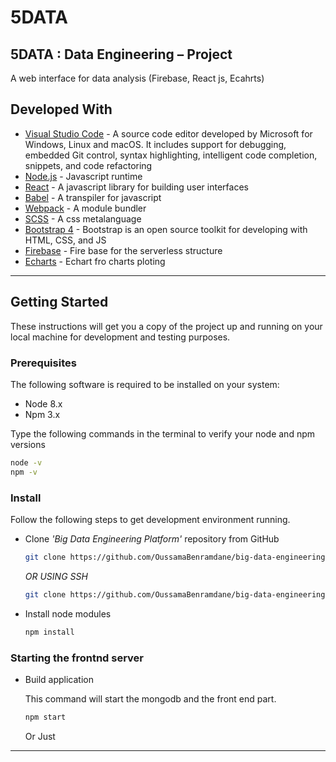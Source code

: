# 5DATA

## 5DATA : Data Engineering – Project

A web interface for data analysis (Firebase, React js, Ecahrts)

## Developed With

- [Visual Studio Code](https://code.visualstudio.com/) - A source code editor developed by Microsoft for Windows, Linux and macOS. It includes support for debugging, embedded Git control, syntax highlighting, intelligent code completion, snippets, and code refactoring
- [Node.js](https://nodejs.org/en/) - Javascript runtime
- [React](https://reactjs.org/) - A javascript library for building user interfaces
- [Babel](https://babeljs.io/) - A transpiler for javascript
- [Webpack](https://webpack.js.org/) - A module bundler
- [SCSS](http://sass-lang.com/) - A css metalanguage
- [Bootstrap 4](https://getbootstrap.com/) - Bootstrap is an open source toolkit for developing with HTML, CSS, and JS
- [Firebase](https://firebase.google.com/) - Fire base for the serverless structure
- [Echarts](https://echarts.apache.org/en/index.html) - Echart fro charts ploting

---

## Getting Started

These instructions will get you a copy of the project up and running on your local machine for development and testing purposes.

### Prerequisites

The following software is required to be installed on your system:

- Node 8.x
- Npm 3.x

Type the following commands in the terminal to verify your node and npm versions

```bash
node -v
npm -v
```

### Install

Follow the following steps to get development environment running.

- Clone _'Big Data Engineering Platform'_ repository from GitHub

  ```bash
  git clone https://github.com/OussamaBenramdane/big-data-engineering-platform
  ```

  _OR USING SSH_

  ```bash
  git clone https://github.com/OussamaBenramdane/big-data-engineering-platform
  ```

- Install node modules

  ```bash
  npm install
  ```

### Starting the frontnd server

- Build application

  This command will start the mongodb and the front end part.

  ```bash
  npm start
  ```

  Or Just

---
